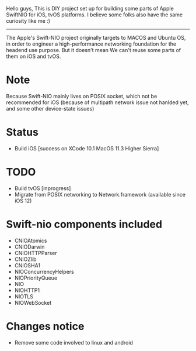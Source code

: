 Hello guys, This is DIY project set up for building some parts of Apple SwiftNIO for iOS, tvOS platforms.
I believe some folks also have the same curiosity like me :)

------------------------
The Apple's Swift-NIO project originally targets to MACOS and Ubuntu OS, in order to engineer a high-performance networking foundation for the headend use purpose. But it doesn't mean We can't reuse some parts of them on iOS and tvOS.

# Note
Because Swift-NIO mainly lives on POSIX socket, which not be recommended for iOS (because of multipath network issue not hanlded yet, and some other device-state issues)

# Status
+ Build iOS [success on XCode 10.1 MacOS 11.3 Higher Sierra]

# TODO
+ Build tvOS [inprogress]
+ Migrate from POSIX networking to Network.framework (available since iOS 12)


# Swift-nio components included
+ CNIOAtomics
+ CNIODarwin
+ CNIOHTTPParser
+ CNIOZlib
+ CNIOSHA1
+ NIOConcurrencyHelpers
+ NIOPriorityQueue 
+ NIO
+ NIOHTTP1
+ NIOTLS
+ NIOWebSocket

# Changes notice
- Remove some code involved to linux and android
